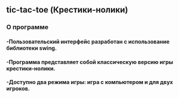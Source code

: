 ##                                           tic-tac-toe (Крестики-нолики)

### О программе
#### -Пользовательский интерфейс разработан с использование библиотеки swing.
#### -Программа представляет собой классическую версию игры крестики-нолики. 
#### -Доступно два режима игры: игра с компьютером и для двух игроков. 